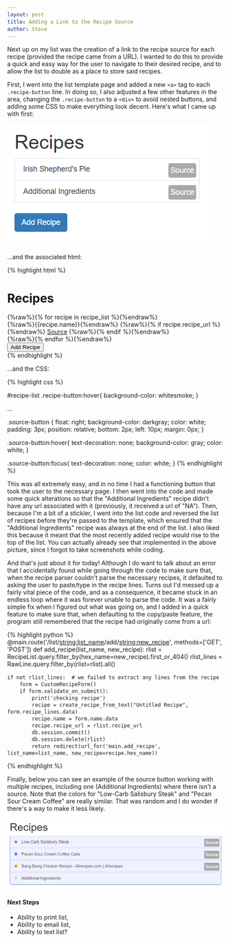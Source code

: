 ```yaml
---
layout: post
title: Adding a Link to the Recipe Source
author: Steve
---
```


Next up on my list was the creation of a link to the recipe source for each recipe (provided the recipe came from a URL). I wanted to do this to provide a quick and easy way for the user to navigate to their desired recipe, and to allow the list to double as a place to store said recipes.

First, I went into the list template page and added a new `<a>` tag to each `.recipe-button` line. In doing so, I also adjusted a few other features in the area, changing the `.recipe-button` to a `<div>` to avoid nested buttons, and adding some CSS to make everything look decent. Here's what I came up with first:

![alt text](/assets/img/posts/recipe-source/first-source.png)

...and the associated html:

{% highlight html %}
<div class="col-sm-6">
 <h1> Recipes </h1>
  <div id="recipe-list" class="list-group">
   {%raw%}{% for recipe in recipe_list %}{%endraw%}
     <div role="button" class="recipe-button list-group-item">
     <span class="dot hidden {%raw%}{{recipe.hex_color}}{%endraw%}" style="background-color:{%raw%}{{recipe.hex_color}}{%endraw%}"></span>
     {%raw%}{{recipe.name}}{%endraw%}
     {%raw%}{% if recipe.recipe_url %}{%endraw%}
      <a href={%raw%}{{recipe.recipe_url}}{%endraw%} target="_ blank" class="source-button well">Source</a>
     {%raw%}{% endif %}{%endraw%}
     </div>
   {%raw%}{% endfor %}{%endraw%}
  </div>
  <button type="button" class="btn btn-primary" data-toggle="modal" data-target="#addRecipeModal"> Add Recipe </button>
</div>
{% endhighlight %}

...and the CSS:

{% highlight css %}

#recipe-list .recipe-button:hover{
  background-color: whitesmoke;
}

...

.source-button {
  float: right;
  background-color: darkgray;
  color: white;
  padding: 3px;
  position: relative;
  bottom: 2px;
  left: 10px;
  margin: 0px;
}

.source-button:hover{
  text-decoration: none;
  background-color: gray;
  color: white;
}

.source-button:focus{
  text-decoration: none;
  color: white;
}
{% endhighlight %}

This was all extremely easy, and in no time I had a functioning button that took the user to the necessary page. I then went into the code and made some quick alterations so that the "Additional Ingredients" recipe didn't have any url associated with it (previously, it received a url of "NA"). Then, because I'm a bit of a stickler, I went into the list code and reversed the list of recipes before they're passed to the template, which ensured that the "Additional Ingredients" recipe was always at the end of the list. I also liked this because it meant that the most recently added recipe would rise to the top of the list. You can actually already see that implemented in the above picture, since I forgot to take screenshots while coding.

And that's just about it for today! Although I do want to talk about an error that I accidentally found while going through the code to make sure that, when the recipe parser couldn't parse the necessary recipes, it defaulted to asking the user to paste/type in the recipe lines. Turns out I'd messed up a fairly vital piece of the code, and as a consequence, it became stuck in an endless loop where it was forever unable to parse the code. It was a fairly simple fix when I figured out what was going on, and I added in a quick feature to make sure that, when defaulting to the copy/paste feature, the program still remembered that the recipe had originally come from a url:

{% highlight python %}
@main.route('/list/<string:list_name>/add/<string:new_recipe>', methods=['GET', 'POST'])
def add_recipe(list_name, new_recipe):
    rlist = RecipeList.query.filter_by(hex_name=new_recipe).first_or_404()
    rlist_lines = RawLine.query.filter_by(rlist=rlist).all()


    if not rlist_lines:  # we failed to extract any lines from the recipe
        form = CustomRecipeForm()
        if form.validate_on_submit():
            print('checking recipe')
            recipe = create_recipe_from_text("Untitled Recipe", form.recipe_lines.data)
            recipe.name = form.name.data
            recipe.recipe_url = rlist.recipe_url
            db.session.commit()
            db.session.delete(rlist)
            return redirect(url_for('main.add_recipe', list_name=list_name, new_recipe=recipe.hex_name))

{% endhighlight %}

Finally, below you can see an example of the source button working with multiple recipes, including one (Additional Ingredients) where there isn't a source. Note that the colors for "Low-Carb Salisbury Steak" and "Pecan Sour Cream Coffee" are really similar. That was random and I do wonder if there's a way to make it less likely.

![alt text](/assets/img/posts/recipe-source/final-source.png)

#### Next Steps
* Ability to print list,
* Ability to email list,
* Ability to text list?
